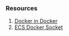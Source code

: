 ### Resources

1. [Docker in Docker](https://jpetazzo.github.io/2015/09/03/do-not-use-docker-in-docker-for-ci/)
2. [ECS Docker Socket](https://stackoverflow.com/questions/42220959/can-an-ecs-container-have-access-to-the-docker-socket)